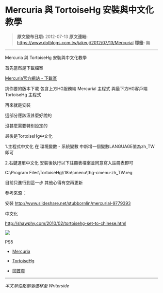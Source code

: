 # Mercuria 與 TortoiseHg 安裝與中文化教學

> **原文發布日期:** 2012-07-13
> **原文連結:** https://www.dotblogs.com.tw/jakeuj/2012/07/13/Mercurial
> **標籤:** 無

---

Mercuria 與 TortoiseHg 安裝與中文化教學

首先當然是下載檔案

[Mercuria官方網站 - 下載區](http://mercurial.selenic.com/downloads/)

挑你要的版本下載
包含上方HG服務端 Mercurial 主程式
與最下方HG客戶端 TortoiseHg 主程式

再來就是安裝

這部分應該沒甚麼好說的

沒甚麼需要特別設定的

最後是TortoiseHg中文化

1.主程式中文化
在 環境變數 - 系統變數 中新增一個變數LANGUAGE值為zh\_TW即可

2.右鍵選單中文化
安裝後執行以下註冊表檔案並同意寫入註冊表即可

C:\Program Files\TortoiseHg\i18n\cmenu\thg-cmenu-zh\_TW.reg

目前只進行到這一步
其他心得有空再更新

參考來源：

安裝
<http://www.slideshare.net/stubbornlin/mercurial-9779393>

中文化

<http://shawphy.com/2010/02/tortoisehg-set-to-chinese.html>

![](https://card.psnprofiles.com/1/jakeuj.png)

PS5

* [Mercuria](/jakeuj/Tags?qq=Mercuria)
* [TortoiseHg](/jakeuj/Tags?qq=TortoiseHg)

* [回首頁](/jakeuj)

---

*本文章從點部落遷移至 Writerside*
